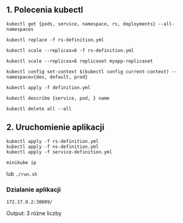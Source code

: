 ## 1. Polecenia kubectl
``
kubectl get {pods, service, namespace, rs, deployments} --all-namespaces
``

``
kubectl replace -f rs-definition.yml
``

``
kubectl scale --replicas=6 -f rs-definition.yml
``

``
kubectl scale --replicas=6 replicaset myapp-replicaset
``

``
kubectl config set-context $(kubectl config current-context) --namespace={dev, default, prod}
``

``
kubectl apply -f definition.yml
``

``
kubectl describe {service, pod, } name
``

``
kubectl delete all --all
``

## 2. Uruchomienie aplikacji

```
kubectl apply -f rs-definition.yml
kubectl apply -f ns-definition.yml
kubectl apply -f service-definition.yml
```

```
minikube ip
```
lub
``
./run.sh
``

### Dzialanie aplikacji
``
172.17.0.2:30009/
``

Output: 3 różne liczby


